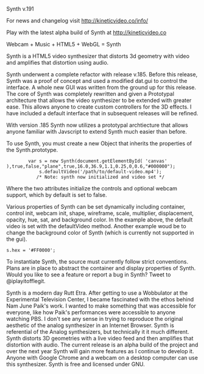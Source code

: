Synth v.191


For news and changelog visit http://kineticvideo.co/info/

Play with the latest alpha build of Synth at http://kineticvideo.co


Webcam + Music + HTML5 + WebGL = Synth

Synth is a HTML5 video synthesizer that distorts 3d geometry with video and amplifies that distortion using audio.


Synth underwent a complete refactor with release v.185. Before this release, Synth was a proof of concept and used a modified dat.gui to control the interface. A whole new GUI was written from the ground up for this release. The core of Synth was completely rewritten and given a Prototypal architecture that allows the video synthesizer to be extended with greater ease. This allows anyone to create custom controllers for the 3D effects. I have included a default interface that in subsequent releases will be refined.

With version .185 Synth now utilizes a prototypal archtiecture that allows anyone familiar with Javscript to extend Synth much easier than before.


To use Synth, you must create a new Object that inherits the properties of the Synth.prototype.

```
		var s = new Synth(document.getElementById( 'canvas' ),true,false,"plane",true,16.0,36.9,1.1,0.25,0,0.6,"#000000");
			s.defaultVideo('/path/to/default-video.mp4');
		   /* Note: synth now initialized and video set */
```

Where the two attributes initialize the controls and optional webcam support, which by default is set to false.

Various properties of Synth can be set dynamically including container, control init, webcam init, shape, wireframe, scale, multiplier, displacement, opacity, hue, sat, and background color. In the example above, the default video is set with the defaultVideo method. Another example woud be to change the background color of Synth (which is currently not supported in the gui).

```
s.hex = '#FF0000';

```


To instantiate Synth, the source must currently follow strict conventions. Plans are in place to abstract the container and display properties of Synth. Would you like to see a feature or report a bug in Synth? Tweet to @iplayitofflegit.


Synth is a modern day Rutt Etra. After getting to use a Wobbulator at the Experimental Television Center, I became fascinated with the ethos behind Nam June Paik's work. I wanted to make something that was accessible for everyone, like how Paik's performances were accessible to anyone watching PBS. I don't see any sense in trying to reproduce the original aesthetic of the analog synthesizer in an Internet Browser. Synth is referential of the Analog synthesizers, but technically it it much different.  Synth distorts 3D geometries with a live video feed and then amplifies that distortion with audio. The current release is an alpha build of the project and over the next year Synth will gain more features as I continue to develop it. Anyone with Google Chrome and a webcam on a desktop computer can use this synthesizer. Synth is free and licensed under GNU.

